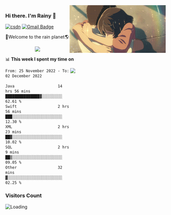 <img  align='right' height="150" src="https://github.com/LikeRainDay/LikeRainDay/blob/master/pic/img_rain_1.gif?raw=true">



### Hi there. I'm Rainy :lemon:

[![csdn](https://img.shields.io/badge/-csdn-c14438?style=flat-square&logo=c&logoColor=white)](https://blog.csdn.net/qq_15807167)
[![Gmail Badge](https://img.shields.io/badge/-gmail-c14438?style=flat-square&logo=Gmail&logoColor=white&link=mailto:houshuai0816@gmail.com)](mailto:houshuai0816@gmail.com)

🚀Welcome to the rain planet🌎

<center>
<img align='center'  src="https://source.unsplash.com/random/1200x600">
</center>

📊 **This week I spent my time on**

<img align='right'   width="300" src="https://github-readme-stats.vercel.app/api?username=LikeRainDay&show_icons=true&title_color=fff&icon_color=79ff97&text_color=9f9f9f&bg_color=151515&count_private=true">

<!--START_SECTION:waka-->

```text
From: 25 November 2022 - To: 02 December 2022

Java                   14 hrs 56 mins  ███████████████▓░░░░░░░░░   62.61 %
Swift                  2 hrs 56 mins   ███░░░░░░░░░░░░░░░░░░░░░░   12.30 %
XML                    2 hrs 23 mins   ██▓░░░░░░░░░░░░░░░░░░░░░░   10.02 %
SQL                    2 hrs 9 mins    ██▒░░░░░░░░░░░░░░░░░░░░░░   09.05 %
Other                  32 mins         ▓░░░░░░░░░░░░░░░░░░░░░░░░   02.25 %
```

<!--END_SECTION:waka-->

### Visitors Count
<img align="left" src = "https://profile-counter.glitch.me/LikeRainDay/count.svg" alt ="Loading">
